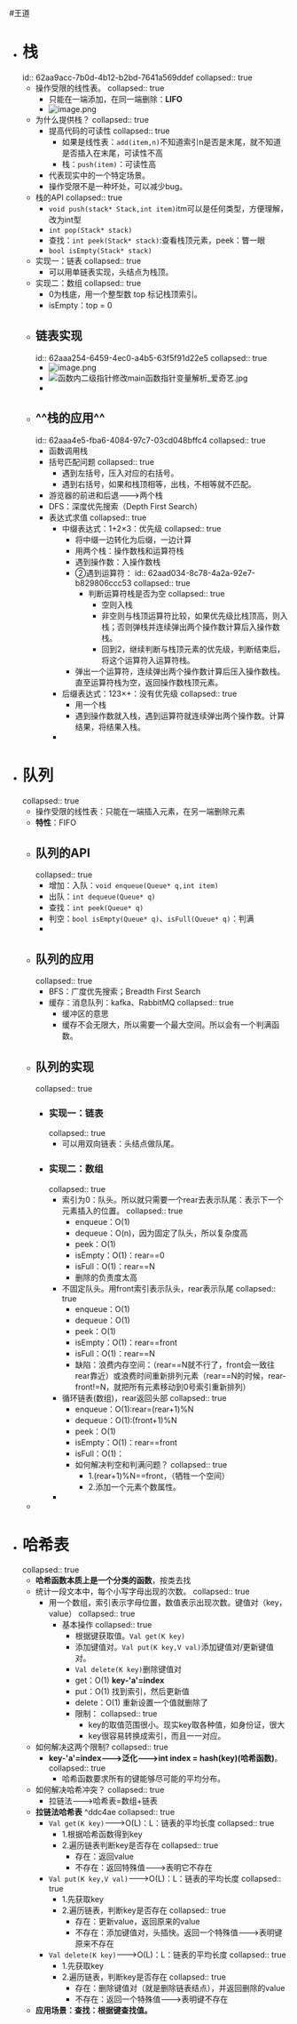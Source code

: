 #王道

- # 栈  
  id:: 62aa9acc-7b0d-4b12-b2bd-7641a569ddef
  collapsed:: true
	- 操作受限的线性表。
	  collapsed:: true
		- 只能在一端添加，在同一端删除：**LIFO**
		- ![image.png](../assets/image_1655348018242_0.png)
	- 为什么提供栈？
	  collapsed:: true
		- 提高代码的可读性
		  collapsed:: true
			- 如果是线性表：`add(item,n)`不知道索引n是否是末尾，就不知道是否插入在末尾，可读性不高
			- 栈：`push(item)`：可读性高
		- 代表现实中的一个特定场景。
		- 操作受限不是一种坏处，可以减少bug。
	- 栈的API
	  collapsed:: true
		- `void push(stack* Stack,int item)`itm可以是任何类型，方便理解，改为int型
		- `int pop(Stack* stack)`
		- 查找：`int peek(Stack* stack)`:查看栈顶元素，peek：瞥一眼
		- `bool isEmpty(Stack* stack)`
	- 实现一：链表
	  collapsed:: true
		- 可以用单链表实现，头结点为栈顶。
	- 实现二：数组
	  collapsed:: true
		- 0为栈底，用一个整型数 top 标记栈顶索引。
		- isEmpty：top = 0
	- ## 链表实现
	  id:: 62aaa254-6459-4ec0-a4b5-63f5f91d22e5
	  collapsed:: true
		- ![image.png](../assets/image_1655349850993_0.png)
		- ![函数内二级指针修改main函数指针变量解析_爱奇艺.jpg](../assets/函数内二级指针修改main函数指针变量解析_爱奇艺_1655358251528_0.jpg)
		-
	- ## ^^栈的应用^^
	  id:: 62aaa4e5-fba6-4084-97c7-03cd048bffc4
	  collapsed:: true
		- 函数调用栈
		- 括号匹配问题
		  collapsed:: true
			- 遇到左括号，压入对应的右括号。
			- 遇到右括号，如果和栈顶相等，出栈，不相等就不匹配。
		- 游览器的前进和后退--->两个栈
		- DFS：深度优先搜索（Depth First Search）
		- 表达式求值
		  collapsed:: true
			- 中缀表达式：1+2×3：优先级
			  collapsed:: true
				- 将中缀一边转化为后缀，一边计算
				- 用两个栈：操作数栈和运算符栈
				- 遇到操作数：入操作数栈
				- ②遇到运算符：
				  id:: 62aad034-8c78-4a2a-92e7-b829806ccc53
				  collapsed:: true
					- 判断运算符栈是否为空
					  collapsed:: true
						- 空则入栈
						- 非空则与栈顶运算符比较，如果优先级比栈顶高，则入栈；否则弹栈并连续弹出两个操作数计算后入操作数栈。
						- 回到2，继续判断与栈顶元素的优先级，判断结束后，将这个运算符入运算符栈。
				- 弹出一个运算符，连续弹出两个操作数计算后压入操作数栈。直至运算符栈为空，返回操作数栈顶元素。
			- 后缀表达式：123×+：没有优先级
			  collapsed:: true
				- 用一个栈
				- 遇到操作数就入栈，遇到运算符就连续弹出两个操作数。计算结果，将结果入栈。
			-
- # 队列  
  collapsed:: true
	- 操作受限的线性表：只能在一端插入元素，在另一端删除元素
	- **特性**：FIFO
	- ## 队列的API
	  collapsed:: true
		- 增加：入队：`void enqueue(Queue* q,int item)`
		- 出队：`int dequeue(Queue* q)`
		- 查找：`int peek(Queue* q)`
		- 判空：`bool isEmpty(Queue* q)`、`isFull(Queue* q)`：判满
		-
	- ## 队列的应用
	  collapsed:: true
		- BFS：广度优先搜索；Breadth First Search
		- 缓存：消息队列：kafka、RabbitMQ
		  collapsed:: true
			- 缓冲区的意思
			- 缓存不会无限大，所以需要一个最大空间。所以会有一个判满函数。
	- ## 队列的实现
	  collapsed:: true
		- ### 实现一：链表
		  collapsed:: true
			- 可以用双向链表：头结点做队尾。
		- ### 实现二：数组
		  collapsed:: true
			- 索引为0：队头。所以就只需要一个rear去表示队尾：表示下一个元素插入的位置。
			  collapsed:: true
				- enqueue：O(1)
				- dequeue：O(n)，因为固定了队头，所以复杂度高
				- peek：O(1)
				- isEmpty：O(1)：rear==0
				- isFull：O(1)：rear==N
				- 删除的负责度太高
			- 不固定队头。用front索引表示队头，rear表示队尾
			  collapsed:: true
				- enqueue：O(1)
				- dequeue：O(1)
				- peek：O(1)
				- isEmpty：O(1)：rear==front
				- isFull：O(1)：rear==N
				- 缺陷：浪费内存空间：（rear\=\=N就不行了，front会一致往rear靠近）或浪费时间重新排列元素（rear==N的时候，rear-front!=N，就把所有元素移动到0号索引重新排列）
			- 循环链表(数组)，rear返回头部
			  collapsed:: true
				- enqueue：O(1):rear=(rear+1)%N
				- dequeue：O(1):(front+1)%N
				- peek：O(1)
				- isEmpty：O(1)：rear==front
				- isFull：O(1)：
				- 如何解决判空和判满问题？
				  collapsed:: true
					- 1.(rear+1)%N==front，（牺牲一个空间）
					- 2.添加一个元素个数属性。
			-
	-
- # 哈希表  
  collapsed:: true
	- **哈希函数本质上是一个分类的函数**，按类去找
	- 统计一段文本中，每个小写字母出现的次数。
	  collapsed:: true
		- 用一个数组，索引表示字母位置，数值表示出现次数。键值对（key，value）
		  collapsed:: true
			- 基本操作
			  collapsed:: true
				- 根据键获取值。`Val get(K key)`
				- 添加键值对。`Val put(K key,V val)`添加键值对/更新键值对。
				- `Val delete(K key)`删除键值对
				- get：O(1)   **key-'a'=index**
				- put：O(1)  找到索引，然后更新值
				- delete：O(1)  重新设置一个值就删除了
				- 限制：
				  collapsed:: true
					- key的取值范围很小。现实key取各种值，如身份证，很大
					- key很容易转换成索引，而且一一对应。
	- 如何解决这两个限制?
	  collapsed:: true
		- **key-'a'=index--->泛化--->int index = hash(key)(哈希函数)**。
		  collapsed:: true
			- 哈希函数要求所有的键能够尽可能的平均分布。
	- 如何解决哈希冲突？
	  collapsed:: true
		- 拉链法--->哈希表=数组+链表
	- **拉链法哈希表** ^ddc4ae
	  collapsed:: true
		- `Val get(K key)`--->O(L)：L：链表的平均长度
		  collapsed:: true
			- 1.根据哈希函数得到key
			- 2.遍历链表判断key是否存在
			  collapsed:: true
				- 存在：返回value
				- 不存在：返回特殊值--->表明它不存在
		- `Val put(K key,V val)`--->O(L)：L：链表的平均长度
		  collapsed:: true
			- 1.先获取key
			- 2.遍历链表，判断key是否存在
			  collapsed:: true
				- 存在：更新value，返回原来的value
				- 不存在：添加键值对，头插快。返回一个特殊值--->表明键原来不存在
		- `Val delete(K key)`--->O(L)：L：链表的平均长度
		  collapsed:: true
			- 1.先获取key
			- 2.遍历链表，判断key是否存在
			  collapsed:: true
				- 存在：删除键值对（就是删除链表结点），并返回删除的value
				- 不存在：返回一个特殊值--->表明键不存在
	- **应用场景：查找：根据键查找值。**